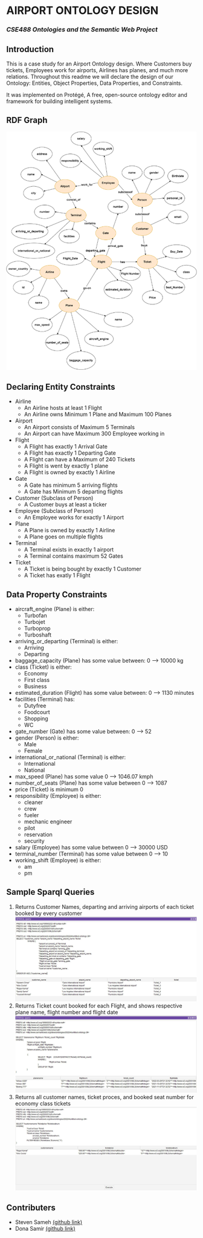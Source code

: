 [link_dona]: <https://github.com/dona-samir>
[link_steven]: <https://github.com/steeevvv>

# AIRPORT ONTOLOGY DESIGN
### _CSE488 Ontologies and the Semantic Web Project_

## Introduction
This is a case study for an Airport Ontology design. Where Customers buy tickets, Employees work for airports, Airlines has planes, and much more relations. Throughout this readme we will declare the design of our Ontology: Entities, Object Properties, Data Properties, and Constraints.

It was implemented on Protégé, A free, open-source ontology editor and framework for building intelligent systems.

## RDF Graph
![alttext](rdf_schema.png)


## Declaring Entity Constraints
* Airline
  * An Airline hosts at least 1 Flight
  * An Airline owns Minimum 1 Plane and Maximum 100 Planes
* Airport 
  * An Airport consists of Maximum 5 Terminals
  * An Airport can have Maximum 300 Employee working in 
* Flight 
  * A Flight has exactly 1 Arrival Gate
  * A Flight has exactly 1 Departing Gate
  * A Flight can have a Maximum of 240 Tickets
  * A Flight is went by exactly 1 plane
  * A Flight is owned by exactly 1 Airline 
* Gate 
  * A Gate has minimum 5 arriving flights
  * A Gate has Minimum 5 departing flights
* Customer (Subclass of Person)
  * A Customer buys at least a ticker
* Employee (Subclass of Person)
  * An Employee works for exactly 1 Airport
* Plane
  * A Plane is owned by exactly 1 Airline
  * A Plane goes on multiple flights
* Terminal
  * A Terminal exists in exactly 1 airport
  * A Terminal contains maximum 52 Gates
* Ticket
  * A Ticket is being bought by exactly 1 Customer
  * A Ticket has exatly 1 Flight     

## Data Property Constraints
* aircraft_engine (Plane) is either:
  * Turbofan
  * Turbojet
  * Turboprop
  * Turboshaft
* arriving_or_departing (Terminal) is either:
  * Arriving
  * Departing
* baggage_capacity (Plane) has some value between: 0 --> 10000 kg
* class (Ticket) is either:
  * Economy
  * First class
  * Business
* estimated_duration (Flight) has some value between: 0 --> 1130 minutes
* facilities (Terminal) has:
  * Dutyfree
  * Foodcourt
  * Shopping
  * WC
* gate_number (Gate) has some value between: 0 --> 52
* gender (Person) is either:
  * Male
  * Female
* international_or_national (Terminal) is either:
  * International
  * National
* max_speed (Plane) has some value 0 --> 1046.07 kmph
* number_of_seats (Plane) has some value between 0 --> 1087 
* price (Ticket) is minimum 0
* responsibility (Employee) is either:
  * cleaner
  * crew
  * fueler
  * mechanic engineer
  * pilot
  * reservation
  * security
* salary (Employee) has some value between 0 --> 30000 USD
* terminal_number (Terminal) has some value between 0 --> 10
* working_shift (Employee) is either:
  * am
  * pm

## Sample Sparql Queries

1. Returns Customer Names, departing and arriving airports of each ticket booked by every customer
![alttext](sparql1.jpg)
2. Returns Ticket count booked for each Flight, and shows respective plane name, flight number and flight date
![alttext](sparql2.jpg)
3. Returns all customer names, ticket proces, and booked seat number for economy class tickets
![alttext](sparql3.jpg)

## Contributers
* Steven Sameh [(github link)][link_steven]
* Dona Samir [(github link)][link_dona]

